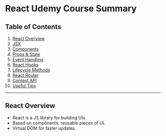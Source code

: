 # React Udemy Course Summary

## Table of Contents
1. [React Overview](#react-overview)
2. [JSX](#jsx)
3. [Components](#components)
4. [Props & State](#props--state)
5. [Event Handling](#event-handling)
6. [React Hooks](#react-hooks)
7. [Lifecycle Methods](#lifecycle-methods)
8. [React Router](#react-router)
9. [Context API](#context-api)
10. [Useful Tips](#useful-tips)

---

## React Overview
- React is a JS library for building UIs.
- Based on components: reusable pieces of UI.
- Virtual DOM for faster updates.
